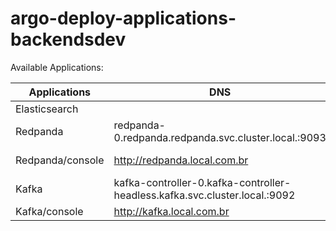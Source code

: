 # argo-deploy-applications-backendsdev

Available Applications:

| Applications  | DNS | Username  | Password | Links |
| ------------- | ------------- | ------------- | ------------- | ------------- |
| Elasticsearch |  |  |  |  |
| Redpanda |redpanda-0.redpanda.redpanda.svc.cluster.local.:9093 | admin | password | <https://redpanda.com> | |
| Redpanda/console | <http://redpanda.local.com.br> | admin | password | <https://redpanda.com/redpanda-console-kafka-ui> | |
| Kafka | kafka-controller-0.kafka-controller-headless.kafka.svc.cluster.local.:9092 | admin | password | <https://kafka.apache.org/> | |
| Kafka/console | <http://kafka.local.com.br> | <admin@conduktor.io> | password | <https://www.conduktor.io/console/> | |